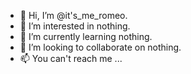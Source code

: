 - 👋 Hi, I’m @it's_me_romeo.
- 👀 I’m interested in nothing.
- 🌱 I’m currently learning nothing.
- 💞️ I’m looking to collaborate on nothing.
- 📫 You can't reach me ...

<!---
itsmeromeoooo/itsmeromeoooo is a ✨ special ✨ repository because its `README.md` (this file) appears on your GitHub profile.
You can click the Preview link to take a look at your changes.
--->
